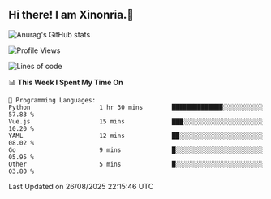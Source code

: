 ## Hi there! I am Xinonria.👋

![Anurag's GitHub stats](https://status-git-main-xinonrias-projects-f26540e3.vercel.app/api?username=xinonria&hide=stars,issues)

<!--START_SECTION:waka-->
![Profile Views](http://img.shields.io/badge/Profile%20Views-10-blue)

![Lines of code](https://img.shields.io/badge/From%20Hello%20World%20I%27ve%20Written-7.2%20million%20lines%20of%20code-blue)

📊 **This Week I Spent My Time On** 

```text
💬 Programming Languages: 
Python                   1 hr 30 mins        ██████████████░░░░░░░░░░░   57.83 % 
Vue.js                   15 mins             ███░░░░░░░░░░░░░░░░░░░░░░   10.20 % 
YAML                     12 mins             ██░░░░░░░░░░░░░░░░░░░░░░░   08.02 % 
Go                       9 mins              █░░░░░░░░░░░░░░░░░░░░░░░░   05.95 % 
Other                    5 mins              █░░░░░░░░░░░░░░░░░░░░░░░░   03.80 % 
```


 Last Updated on 26/08/2025 22:15:46 UTC
<!--END_SECTION:waka-->

<!--
**xinonria/xinonria** is a ✨ _special_ ✨ repository because its `README.md` (this file) appears on your GitHub profile.

Here are some ideas to get you started:

- 🔭 I’m currently working on ...
- 🌱 I’m currently learning ...
- 👯 I’m looking to collaborate on ...
- 🤔 I’m looking for help with ...
- 💬 Ask me about ...
- 📫 How to reach me: ...
- 😄 Pronouns: ...
- ⚡ Fun fact: ...
-->

